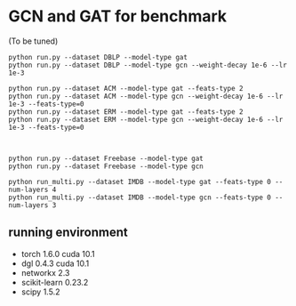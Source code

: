 # GCN and GAT for benchmark

(To be tuned)

```
python run.py --dataset DBLP --model-type gat
python run.py --dataset DBLP --model-type gcn --weight-decay 1e-6 --lr 1e-3

python run.py --dataset ACM --model-type gat --feats-type 2
python run.py --dataset ACM --model-type gcn --weight-decay 1e-6 --lr 1e-3 --feats-type=0
python run.py --dataset ERM --model-type gat --feats-type 2
python run.py --dataset ERM --model-type gcn --weight-decay 1e-6 --lr 1e-3 --feats-type=0



python run.py --dataset Freebase --model-type gat
python run.py --dataset Freebase --model-type gcn

python run_multi.py --dataset IMDB --model-type gat --feats-type 0 --num-layers 4
python run_multi.py --dataset IMDB --model-type gcn --feats-type 0 --num-layers 3
```

## running environment

* torch 1.6.0 cuda 10.1
* dgl 0.4.3 cuda 10.1
* networkx 2.3
* scikit-learn 0.23.2
* scipy 1.5.2
